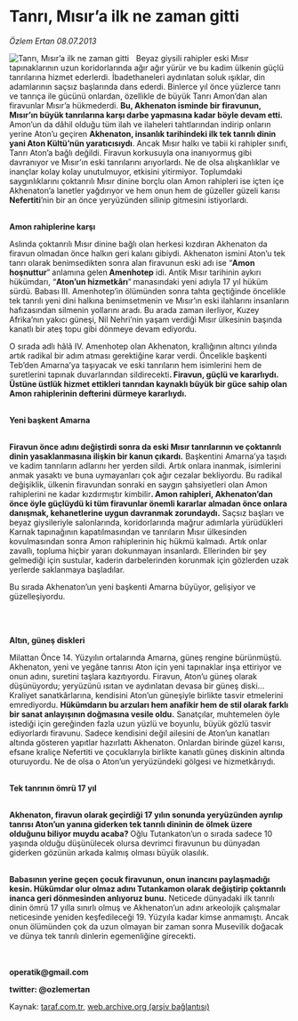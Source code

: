# Tanrı, Mısır’a ilk ne zaman gitti 

*Özlem Ertan 08.07.2013*

<div class="yazi"><img align="left" alt="Tanrı, Mısır’a ilk ne zaman gitti " border="0" src="http://www.taraf.com.tr/fotoraflar/makaleler/tanri-misir-a-ilk-ne-zaman-gitti_1179_orijinal.jpg" style="border-right-width:10px; border-color:#FFFFFF"/><p>Beyaz giysili rahipler eski Mısır tapınaklarının uzun koridorlarında ağır ağır yürür ve bu kadim ülkenin güçlü tanrılarına hizmet ederlerdi. İbadethaneleri aydınlatan soluk ışıklar, din adamlarının saçsız başlarında dans ederdi. Binlerce yıl önce yüzlerce tanrı ve tanrıça ile gücünü onlardan, özellikle de büyük Tanrı Amon’dan alan firavunlar Mısır’a hükmederdi. <b>Bu, Akhenaton isminde bir firavunun, Mısır’ın büyük tanrılarına karşı darbe yapmasına kadar böyle devam etti.</b> Amon’un da dâhil olduğu tüm ilah ve ilaheleri tahtlarından indirip onların yerine Aton’u geçiren <b>Akhenaton, insanlık tarihindeki ilk tek tanrılı dinin yani Aton Kültü’nün yaratıcısıydı</b>. Ancak Mısır halkı ve tabii ki rahipler sınıfı, Tanrı Aton’a bağlı değildi. Firavun korkusuyla ona inanıyormuş gibi davranıyor ve Mısır’ın eski tanrılarını arıyorlardı. Ne de olsa alışkanlıklar ve inançlar kolay kolay unutulmuyor, etkisini yitirmiyor. Toplumdaki saygınlıklarını çoktanrılı Mısır dinine borçlu olan Amon rahipleri ise içten içe Akhenaton’a lanetler yağdırıyor ve hem onun hem de güzeller güzeli karısı <b>Nefertiti</b>’nin bir an önce yeryüzünden silinip gitmesini istiyorlardı. </p>
<p><b><br/>Amon rahiplerine karşı </b></p>
<p>Aslında çoktanrılı Mısır dinine bağlı olan herkesi kızdıran Akhenaton da firavun olmadan önce halkın geri kalanı gibiydi. Akhenaton ismini Aton’u tek tanrı olarak benimsedikten sonra alan firavunun eski adı ise “<b>Amon hoşnuttur</b>”<b> </b>anlamına gelen<b> Amenhotep</b> idi. Antik Mısır tarihinin aykırı hükümdarı, “<b>Aton’un hizmetkârı</b>”<b> </b>manasındaki yeni adıyla 17 yıl hüküm sürdü. Babası III. Amenhotep’in ölümünden sonra tahta geçtiğinde öncelikle tek tanrılı yeni dini halkına benimsetmenin ve Mısır’ın eski ilahlarını insanların hafızasından silmenin yollarını aradı. Bu arada zaman ilerliyor, Kuzey Afrika’nın yakıcı güneşi, Nil Nehri’nin yaşam verdiği Mısır ülkesinin başında kanatlı bir ateş topu gibi dönmeye devam ediyordu. </p>
<p>O sırada adlı hâlâ IV. Amenhotep olan Akhenaton, krallığının altıncı yılında artık radikal bir adım atması gerektiğine karar verdi. Öncelikle başkenti Teb’den Amarna’ya taşıyacak ve eski tanrıların hem isimlerini hem de suretlerini tapınak duvarlarından sildirecekti<b>. Firavun, güçlü ve kararlıydı. Üstüne üstlük hizmet ettikleri tanrıdan kaynaklı büyük bir güce sahip olan Amon rahiplerinin defterini dürmeye kararlıydı. </b></p>
<p><b><br/>Yeni başkent Amarna</b></p>
<p><b><br/>Firavun önce adını değiştirdi sonra da eski Mısır tanrılarının ve çoktanrılı dinin yasaklanmasına ilişkin bir kanun çıkardı.</b> Başkentini Amarna’ya taşıdı ve kadim tanrıların adlarını her yerden sildi. Artık onlara inanmak, isimlerini anmak yasaktı ve buna uymayanları çok ağır cezalar bekliyordu. Bu radikal değişiklik, ülkenin firavundan sonraki en saygın şahsiyetleri olan Amon rahiplerini ne kadar kızdırmıştır kimbilir<b>. Amon rahipleri, Akhenaton’dan önce öyle güçlüydü ki tüm firavunlar önemli kararlar almadan önce onlara danışmak, kehanetlerine uygun davranmak zorundaydı.</b> Saçsız başları ve beyaz giysileriyle salonlarında, koridorlarında mağrur adımlarla yürüdükleri Karnak tapınağının kapatılmasından ve tanrıların Mısır ülkesinden kovulmasından sonra Amon rahiplerinin hiç hükmü kalmadı. Artık onlar zavallı, topluma hiçbir yararı dokunmayan insanlardı. Ellerinden bir şey gelmediği için sustular, kaderin darbelerinden korunmak için gözlerden uzak yerlerde saklanmaya başladılar.</p>
<p>Bu sırada Akhenaton’un yeni başkenti Amarna büyüyor, gelişiyor ve güzelleşiyordu. </p>
<p><b> </b></p>
<p><b><br/>Altın, güneş diskleri</b></p>
<p>Milattan Önce 14. Yüzyılın ortalarında Amarna, güneş rengine bürünmüştü. Akhenaton, yeni ve yegâne tanrısı Aton için yeni tapınaklar inşa ettiriyor ve onun adını, suretini taşlara kazıtıyordu. Firavun, Aton’u güneş olarak düşünüyordu; yeryüzünü ısıtan ve aydınlatan devasa bir güneş diski... Kraliyet sanatkârlarına, kendisini Aton’un güneşiyle birlikte tasvir etmelerini emrediyordu. <b>Hükümdarın bu arzuları hem anafikir hem de stil olarak farklı bir sanat anlayışının doğmasına vesile oldu.</b> Sanatçılar, muhtemelen öyle istediği için gereğinden fazla uzun yüzlü ve boyunlu, büyük gözlü tasvir ediyorlardı firavunu. Sadece kendisini değil ailesini de Aton’un kanatları altında gösteren yapıtlar hazırlattı Akhenaton. Onlardan birinde güzel karısı, efsane kraliçe Nefertiti ve çocuklarıyla birlikte kanatlı güneş diskinin altında oturuyordu. Ne de olsa o Aton’un yeryüzündeki gölgesi ve hizmetkârıydı. </p>
<p><b><br/>Tek tanrının ömrü 17 yıl</b></p>
<p><b><br/>Akhenaton, firavun olarak geçirdiği 17 yılın sonunda yeryüzünden ayrılıp tanrısı Aton’un yanına giderken tek tanrılı dininin de ölmek üzere olduğunu biliyor muydu acaba? </b>Oğlu Tutankaton’un o sırada sadece 10 yaşında olduğu düşünülecek olursa devrimci firavunun bu dünyadan giderken gözünün arkada kalmış olması büyük olasılık. </p>
<p><b><br/>Babasının yerine geçen çocuk firavunun, onun inancını paylaşmadığı kesin. Hükümdar olur olmaz adını Tutankamon olarak değiştirip çoktanrılı inanca geri dönmesinden anlıyoruz bunu.</b> Neticede dünyadaki ilk tanrılı dinin ömrü 17 yılla sınırlı olmuş ve Akhenaton’un adını arkeolojik çalışmalar neticesinde yeniden keşfedileceği 19. Yüzyıla kadar kimse anmamıştı. Ancak onun ölümünden çok da uzun olmayan bir zaman sonra Musevilik doğacak ve dünya tek tanrılı dinlerin egemenliğine girecekti. </p>
<p><b><br/><br/>operatik@gmail.com</b></p>
<p><b>twitter: @ozlemertan</b></p>
</div>

Kaynak: [taraf.com.tr](http://www.taraf.com.tr:80/ozlem-ertan-3/makale-tanri-misir-a-ilk-ne-zaman-gitti.htm), [web.archive.org (arşiv bağlantısı)](http://web.archive.org/web/20130712160334/http://www.taraf.com.tr:80/ozlem-ertan-3/makale-tanri-misir-a-ilk-ne-zaman-gitti.htm)
